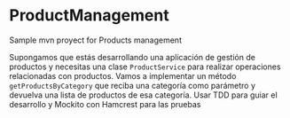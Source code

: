 # ProductManagement
Sample mvn proyect for Products management

Supongamos que estás desarrollando una aplicación de gestión de productos y necesitas una clase `ProductService` para realizar operaciones relacionadas con productos. 
Vamos a implementar un método `getProductsByCategory` 
que reciba una categoría como parámetro y devuelva una lista de productos de esa categoría. Usar TDD para guiar el desarrollo y Mockito con Hamcrest para las pruebas

